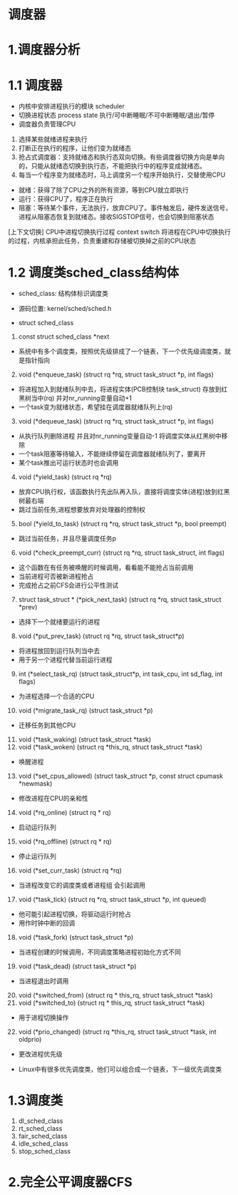 # 调度器

# 1.调度器分析
# 1.1 调度器
- 内核中安排进程执行的模块 scheduler
- 切换进程状态 process state 执行/可中断睡眠/不可中断睡眠/退出/暂停
- 调度器负责管理CPU
1. 选择某些就绪进程来执行
2. 打断正在执行的程序，让他们变为就绪态
3. 抢占式调度器：支持就绪态和执行态双向切换。有些调度器切换方向是单向的，只能从就绪态切换到执行态，不能把执行中的程序变成就绪态。
4. 每当一个程序变为就绪态时，马上调度另一个程序开始执行，交替使用CPU

- 就绪：获得了除了CPU之外的所有资源，等到CPU就立即执行
- 运行：获得CPU了，程序正在执行
- 阻塞：等待某个事件，无法执行，放弃CPU了。事件触发后，硬件发送信号，进程从阻塞态恢复到就绪态。接收SIGSTOP信号，也会切换到阻塞状态

[上下文切换] CPU中进程切换执行过程 context switch 将进程在CPU中切换执行的过程，内核承担此任务，负责重建和存储被切换掉之前的CPU状态

# 1.2 调度类sched\_class结构体

- sched\_class: 结构体标识调度类
- 源码位置: kernel/sched/sched.h

- struct sched\_class
01. const struct sched\_class \*next  
- 系统中有多个调度类，按照优先级排成了一个链表，下一个优先级调度类，就是指针指向
02. void (\*enqueue\_task) (struct rq \*rq, struct task\_struct \*p, int flags)
- 将进程加入到就绪队列中去，将进程实体(PCB控制块 task\_struct) 存放到红黑树当中(rq) 并对nr\_running变量自动+1
- 一个task变为就绪状态，希望挂在调度器就绪队列上(rq)
03. void (\*dequeue\_task) (struct rq \*rq, struct task\_struct \*p, int flags)
- 从执行队列删除进程 并且对nr\_running变量自动-1 将调度实体从红黑树中移除
- 一个task阻塞等待输入，不能继续停留在调度器就绪队列了，要离开
- 某个task推出可运行状态时也会调用
04. void (\*yield\_task) (struct rq \*rq)
- 放弃CPU执行权，该函数执行先出队再入队，直接将调度实体(进程)放到红黑树最右端
- 跳过当前任务,进程想要放弃对处理器的控制权
05. bool (\*yield\_to\_task) (struct rq \*rq, struct task\_struct \*p, bool preempt)
- 跳过当前任务，并且尽量调度任务p
06. void (\*check\_preempt\_curr) (struct rq \*rq, struct task\_struct, int flags)
- 这个函数在有任务被唤醒的时候调用，看看能不能抢占当前调用
- 当前进程可否被新进程抢占
- 完成抢占之前CFS会进行公平性测试
07. struct task\_struct \* (\*pick\_next\_task) (struct rq \*rq, struct task\_struct \*prev)
- 选择下一个就绪要运行的进程
08. void (\*put\_prev\_task) (struct rq \*rq, struct task\_struct\*p)
- 将进程放回到运行队列当中去
- 用于另一个进程代替当前运行进程
09. int (\*select\_task\_rq) (struct task\_struct\*p, int task\_cpu, int sd\_flag, int flags)
- 为进程选择一个合适的CPU
10. void (\*migrate\_task\_rq) (struct task\_struct \*p)
- 迁移任务到其他CPU
11. void (\*task\_waking) (struct task\_struct \*task)
12. void (\*task\_woken) (struct rq \*this\_rq, struct task\_struct \*task)
- 唤醒进程
13. void (\*set\_cpus\_allowed) (struct task\_struct \*p, const struct cpumask \*newmask)
- 修改进程在CPU的亲和性
14. void (\*rq\_online) (struct rq \* rq)
- 启动运行队列
15. void (\*rq\_offline) (struct rq \* rq)
- 停止运行队列
16. void (\*set\_curr\_task) (struct rq \*rq)
- 当进程改变它的调度类或者进程组 会引起调用
17. void (\*task\_tick) (struct rq \*rq, struct task\_struct \*p, int queued)
- 他可能引起进程切换，将驱动运行时抢占
- 用作时钟中断的回调
18. void (\*task\_fork) (struct task\_struct \*p)
- 当进程创建的时候调用，不同调度策略进程初始化方式不同
19. void (\*task\_dead) (struct task\_struct \*p)
- 当进程退出时调用
20. void (\*switched\_from) (struct rq \* this\_rq, struct task\_struct \*task)
21. void (\*switched\_to) (struct rq \* this\_rq, struct task\_struct \*task)
- 用于进程切换操作 
22. void (\*prio\_changed) (struct rq \*this\_rq, struct task\_struct \*task, int oldprio)
- 更改进程优先级



- Linux中有很多优先调度类，他们可以组合成一个链表，下一级优先调度类

# 1.3调度类

1. dl\_sched\_class 
2. rt\_sched\_class 
3. fair\_sched\_class 
4. idle\_sched\_class 
5. stop\_sched\_class
# 2.完全公平调度器CFS


